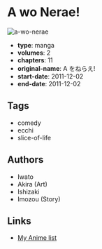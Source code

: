 # A wo Nerae!

![a-wo-nerae](https://cdn.myanimelist.net/images/manga/3/166541.jpg)

-   **type**: manga
-   **volumes**: 2
-   **chapters**: 11
-   **original-name**: A をねらえ!
-   **start-date**: 2011-12-02
-   **end-date**: 2011-12-02

## Tags

-   comedy
-   ecchi
-   slice-of-life

## Authors

-   Iwato
-   Akira (Art)
-   Ishizaki
-   Imozou (Story)

## Links

-   [My Anime list](https://myanimelist.net/manga/93997/A_wo_Nerae)
